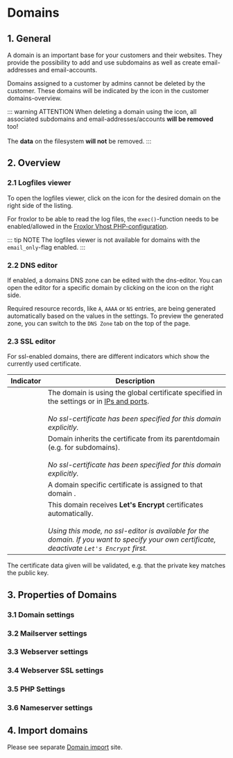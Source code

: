 # Domains

## 1. General

A domain is an important base for your customers and their websites. They provide the possibility to add and use subdomains as well as create email-addresses and email-accounts.

Domains assigned to a customer by admins cannot be deleted by the customer. These domains will be indicated by the <i class="fa-solid fa-check-to-slot" title="Is assigned domain"></i> icon in the customer domains-overview.

<UiBrowser :src="$withBase('/img/frx_domains_overview.png')" alt="Domain overview"/>

::: warning ATTENTION
When deleting a domain using the <i class="fa-solid fa-trash text-danger"></i> icon, all associated subdomains and email-addresses/accounts **will be removed** too!<br/><br/>The **data** on the filesystem **will not** be removed.
:::

## 2. Overview
### 2.1 Logfiles viewer

To open the logfiles viewer, click on the <i class="fa-solid fa-file"></i> icon for the desired domain on the right side of the listing.

For froxlor to be able to read the log files, the `exec()`-function needs to be enabled/allowed in the [Froxlor Vhost PHP-configuration](../../php-versions-and-configuration).

::: tip NOTE
The logfiles viewer is not available for domains with the `email_only`-flag enabled.
:::

### 2.2 DNS editor

If enabled, a domains DNS zone can be edited with the dns-editor. You can open the editor for a specific domain by clicking on the <i class="fa-solid fa-globe"></i> icon on the right side.

<UiBrowser :src="$withBase('/img/frx_domains_dnseditor.png')" alt="Domain - DNS editor"/>

Required resource records, like `A`, `AAAA` or `NS` entries, are being generated automatically based on the values in the settings. To preview the generated zone, you can switch to the `DNS Zone` tab on the top of the page.

<UiBrowser :src="$withBase('/img/frx_domains_dnszone.png')" alt="Domain - DNS zone"/>

### 2.3 SSL editor

For ssl-enabled domains, there are different indicators which show the currently used certificate.

| Indicator                                                                                                                                                                                        | Description                                                                                                                                                                                                               |
|--------------------------------------------------------------------------------------------------------------------------------------------------------------------------------------------------|---------------------------------------------------------------------------------------------------------------------------------------------------------------------------------------------------------------------------|
| <i class="fa-solid fa-shield text-danger"></i>                                                                                                                                                   | The domain is using the global certificate specified in the settings or in [IPs and ports](../ips-and-ports). <br/><br/>_No ssl-certificate has been specified for this domain explicitly._                               |
| <i class="fa-solid fa-shield text-warning"></i> | Domain inherits the certificate from its parentdomain (e.g. for subdomains). <br/><br/>_No ssl-certificate has been specified for this domain explicitly._                                                                |
| <i class="fa-solid fa-shield text-success"></i> | A domain specific certificate is assigned to that domain .                                                                                                                                                                |
| <i class="fa-solid fa-shield"></i> | This domain receives **Let's Encrypt** certificates automatically. <br/><br/>_Using this mode, no ssl-editor is available for the domain. If you want to specify your own certificate, deactivate `Let's Encrypt` first._ |

The certificate data given will be validated, e.g. that the private key matches the public key.

<UiBrowser :src="$withBase('/img/frx_domains_ssleditor.png')" alt="Domain - SSL editor"/>

## 3. Properties of Domains

### 3.1 Domain settings

### 3.2 Mailserver settings

### 3.3 Webserver settings

### 3.4 Webserver SSL settings

### 3.5 PHP Settings

### 3.6 Nameserver settings

## 4. Import domains

Please see separate [Domain import](../../domain-import) site.

